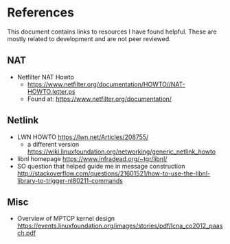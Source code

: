 References
==========

This document contains links to resources I have found helpful. These are mostly
related to development and are not peer reviewed.

NAT
---

- Netfilter NAT Howto
  - https://www.netfilter.org/documentation/HOWTO//NAT-HOWTO.letter.ps
  - Found at: https://www.netfilter.org/documentation/

Netlink
-------

- LWN HOWTO https://lwn.net/Articles/208755/
  - a different version https://wiki.linuxfoundation.org/networking/generic_netlink_howto
- libnl homepage https://www.infradead.org/~tgr/libnl/
- SO question that helped guide me in message construction
  http://stackoverflow.com/questions/21601521/how-to-use-the-libnl-library-to-trigger-nl80211-commands

Misc
----

- Overview of MPTCP kernel design https://events.linuxfoundation.org/images/stories/pdf/lcna_co2012_paasch.pdf
